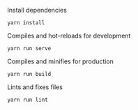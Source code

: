 Install dependencies 

	yarn install

Compiles and hot-reloads for development 
	
	yarn run serve

Compiles and minifies for production

	yarn run build

Lints and fixes files

	yarn run lint